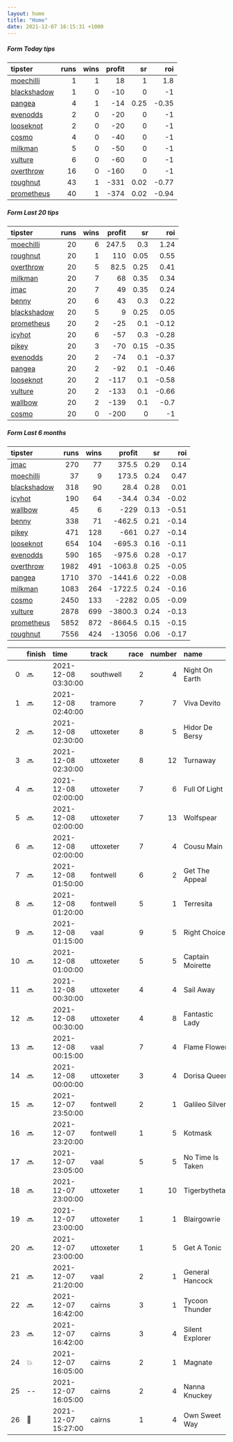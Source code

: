 ```yaml
---   
layout: home  
title: "Home"   
date: 2021-12-07 16:15:31 +1000  
---   
```



##### Form Today tips   

| tipster                                                         |   runs |   wins |   profit |   sr |   roi |
|:----------------------------------------------------------------|-------:|-------:|---------:|-----:|------:|
| [moechilli](https://mrwayneo.github.io/tips/moechilli.html)     |      1 |      1 |       18 | 1    |  1.8  |
| [blackshadow](https://mrwayneo.github.io/tips/blackshadow.html) |      1 |      0 |      -10 | 0    | -1    |
| [pangea](https://mrwayneo.github.io/tips/pangea.html)           |      4 |      1 |      -14 | 0.25 | -0.35 |
| [evenodds](https://mrwayneo.github.io/tips/evenodds.html)       |      2 |      0 |      -20 | 0    | -1    |
| [looseknot](https://mrwayneo.github.io/tips/looseknot.html)     |      2 |      0 |      -20 | 0    | -1    |
| [cosmo](https://mrwayneo.github.io/tips/cosmo.html)             |      4 |      0 |      -40 | 0    | -1    |
| [milkman](https://mrwayneo.github.io/tips/milkman.html)         |      5 |      0 |      -50 | 0    | -1    |
| [vulture](https://mrwayneo.github.io/tips/vulture.html)         |      6 |      0 |      -60 | 0    | -1    |
| [overthrow](https://mrwayneo.github.io/tips/overthrow.html)     |     16 |      0 |     -160 | 0    | -1    |
| [roughnut](https://mrwayneo.github.io/tips/roughnut.html)       |     43 |      1 |     -331 | 0.02 | -0.77 |
| [prometheus](https://mrwayneo.github.io/tips/prometheus.html)   |     40 |      1 |     -374 | 0.02 | -0.94 |

##### Form Last 20 tips   

| tipster                                                         |   runs |   wins |   profit |   sr |   roi |
|:----------------------------------------------------------------|-------:|-------:|---------:|-----:|------:|
| [moechilli](https://mrwayneo.github.io/tips/moechilli.html)     |     20 |      6 |    247.5 | 0.3  |  1.24 |
| [roughnut](https://mrwayneo.github.io/tips/roughnut.html)       |     20 |      1 |    110   | 0.05 |  0.55 |
| [overthrow](https://mrwayneo.github.io/tips/overthrow.html)     |     20 |      5 |     82.5 | 0.25 |  0.41 |
| [milkman](https://mrwayneo.github.io/tips/milkman.html)         |     20 |      7 |     68   | 0.35 |  0.34 |
| [jmac](https://mrwayneo.github.io/tips/jmac.html)               |     20 |      7 |     49   | 0.35 |  0.24 |
| [benny](https://mrwayneo.github.io/tips/benny.html)             |     20 |      6 |     43   | 0.3  |  0.22 |
| [blackshadow](https://mrwayneo.github.io/tips/blackshadow.html) |     20 |      5 |      9   | 0.25 |  0.05 |
| [prometheus](https://mrwayneo.github.io/tips/prometheus.html)   |     20 |      2 |    -25   | 0.1  | -0.12 |
| [icyhot](https://mrwayneo.github.io/tips/icyhot.html)           |     20 |      6 |    -57   | 0.3  | -0.28 |
| [pikey](https://mrwayneo.github.io/tips/pikey.html)             |     20 |      3 |    -70   | 0.15 | -0.35 |
| [evenodds](https://mrwayneo.github.io/tips/evenodds.html)       |     20 |      2 |    -74   | 0.1  | -0.37 |
| [pangea](https://mrwayneo.github.io/tips/pangea.html)           |     20 |      2 |    -92   | 0.1  | -0.46 |
| [looseknot](https://mrwayneo.github.io/tips/looseknot.html)     |     20 |      2 |   -117   | 0.1  | -0.58 |
| [vulture](https://mrwayneo.github.io/tips/vulture.html)         |     20 |      2 |   -133   | 0.1  | -0.66 |
| [wallbow](https://mrwayneo.github.io/tips/wallbow.html)         |     20 |      2 |   -139   | 0.1  | -0.7  |
| [cosmo](https://mrwayneo.github.io/tips/cosmo.html)             |     20 |      0 |   -200   | 0    | -1    |

##### Form Last 6 months   

| tipster                                                         |   runs |   wins |   profit |   sr |   roi |
|:----------------------------------------------------------------|-------:|-------:|---------:|-----:|------:|
| [jmac](https://mrwayneo.github.io/tips/jmac.html)               |    270 |     77 |    375.5 | 0.29 |  0.14 |
| [moechilli](https://mrwayneo.github.io/tips/moechilli.html)     |     37 |      9 |    173.5 | 0.24 |  0.47 |
| [blackshadow](https://mrwayneo.github.io/tips/blackshadow.html) |    318 |     90 |     28.4 | 0.28 |  0.01 |
| [icyhot](https://mrwayneo.github.io/tips/icyhot.html)           |    190 |     64 |    -34.4 | 0.34 | -0.02 |
| [wallbow](https://mrwayneo.github.io/tips/wallbow.html)         |     45 |      6 |   -229   | 0.13 | -0.51 |
| [benny](https://mrwayneo.github.io/tips/benny.html)             |    338 |     71 |   -462.5 | 0.21 | -0.14 |
| [pikey](https://mrwayneo.github.io/tips/pikey.html)             |    471 |    128 |   -661   | 0.27 | -0.14 |
| [looseknot](https://mrwayneo.github.io/tips/looseknot.html)     |    654 |    104 |   -695.3 | 0.16 | -0.11 |
| [evenodds](https://mrwayneo.github.io/tips/evenodds.html)       |    590 |    165 |   -975.6 | 0.28 | -0.17 |
| [overthrow](https://mrwayneo.github.io/tips/overthrow.html)     |   1982 |    491 |  -1063.8 | 0.25 | -0.05 |
| [pangea](https://mrwayneo.github.io/tips/pangea.html)           |   1710 |    370 |  -1441.6 | 0.22 | -0.08 |
| [milkman](https://mrwayneo.github.io/tips/milkman.html)         |   1083 |    264 |  -1722.5 | 0.24 | -0.16 |
| [cosmo](https://mrwayneo.github.io/tips/cosmo.html)             |   2450 |    133 |  -2282   | 0.05 | -0.09 |
| [vulture](https://mrwayneo.github.io/tips/vulture.html)         |   2878 |    699 |  -3800.3 | 0.24 | -0.13 |
| [prometheus](https://mrwayneo.github.io/tips/prometheus.html)   |   5852 |    872 |  -8664.5 | 0.15 | -0.15 |
| [roughnut](https://mrwayneo.github.io/tips/roughnut.html)       |   7556 |    424 | -13056   | 0.06 | -0.17 |

|    | finish            | time                | track     |   race |   number | name             |   odds | tipster              |
|---:|:------------------|:--------------------|:----------|-------:|---------:|:-----------------|-------:|:---------------------|
|  0 | :soon:            | 2021-12-08 03:30:00 | southwell |      2 |        4 | Night On Earth   |   4.8  | vulture              |
|  1 | :soon:            | 2021-12-08 02:40:00 | tramore   |      7 |        7 | Viva Devito      |   2    | overthrow            |
|  2 | :soon:            | 2021-12-08 02:30:00 | uttoxeter |      8 |        5 | Hidor De Bersy   |   2.1  | milkman              |
|  3 | :soon:            | 2021-12-08 02:30:00 | uttoxeter |      8 |       12 | Turnaway         |  19    | overthrow            |
|  4 | :soon:            | 2021-12-08 02:00:00 | uttoxeter |      7 |        6 | Full Of Light    |   3.6  | pangea,overthrow     |
|  5 | :soon:            | 2021-12-08 02:00:00 | uttoxeter |      7 |       13 | Wolfspear        |   4    | overthrow,milkman    |
|  6 | :soon:            | 2021-12-08 02:00:00 | uttoxeter |      7 |        4 | Cousu Main       |   2.4  | overthrow            |
|  7 | :soon:            | 2021-12-08 01:50:00 | fontwell  |      6 |        2 | Get The Appeal   |   4.5  | overthrow            |
|  8 | :soon:            | 2021-12-08 01:20:00 | fontwell  |      5 |        1 | Terresita        |  11    | milkman              |
|  9 | :soon:            | 2021-12-08 01:15:00 | vaal      |      9 |        5 | Right Choice     |   0    | vulture              |
| 10 | :soon:            | 2021-12-08 01:00:00 | uttoxeter |      5 |        5 | Captain Moirette |  15    | overthrow            |
| 11 | :soon:            | 2021-12-08 00:30:00 | uttoxeter |      4 |        4 | Sail Away        |   5    | overthrow            |
| 12 | :soon:            | 2021-12-08 00:30:00 | uttoxeter |      4 |        8 | Fantastic Lady   |  26    | overthrow            |
| 13 | :soon:            | 2021-12-08 00:15:00 | vaal      |      7 |        4 | Flame Flower     |   0    | milkman              |
| 14 | :soon:            | 2021-12-08 00:00:00 | uttoxeter |      3 |        4 | Dorisa Queen     |   3    | overthrow            |
| 15 | :soon:            | 2021-12-07 23:50:00 | fontwell  |      2 |        1 | Galileo Silver   |   2.8  | overthrow            |
| 16 | :soon:            | 2021-12-07 23:20:00 | fontwell  |      1 |        5 | Kotmask          |   7.5  | looseknot            |
| 17 | :soon:            | 2021-12-07 23:05:00 | vaal      |      5 |        5 | No Time Is Taken |   0    | vulture,milkman      |
| 18 | :soon:            | 2021-12-07 23:00:00 | uttoxeter |      1 |       10 | Tigerbythetail   |   3.6  | overthrow            |
| 19 | :soon:            | 2021-12-07 23:00:00 | uttoxeter |      1 |        1 | Blairgowrie      |   3.8  | overthrow            |
| 20 | :soon:            | 2021-12-07 23:00:00 | uttoxeter |      1 |        5 | Get A Tonic      |   2.8  | overthrow            |
| 21 | :soon:            | 2021-12-07 21:20:00 | vaal      |      2 |        1 | General Hancock  |   0    | vulture              |
| 22 | :soon:            | 2021-12-07 16:42:00 | cairns    |      3 |        1 | Tycoon Thunder   |   4    | looseknot            |
| 23 | :soon:            | 2021-12-07 16:42:00 | cairns    |      3 |        4 | Silent Explorer  |   4.5  | evenodds,blackshadow |
| 24 | :boom:            | 2021-12-07 16:05:00 | cairns    |      2 |        1 | Magnate          |   2.4  | moechilli            |
| 25 | --                | 2021-12-07 16:05:00 | cairns    |      2 |        4 | Nanna Knuckey    |   1.65 | evenodds,overthrow   |
| 26 | :2nd_place_medal: | 2021-12-07 15:27:00 | cairns    |      1 |        4 | Own Sweet Way    |   4.75 | pangea               |